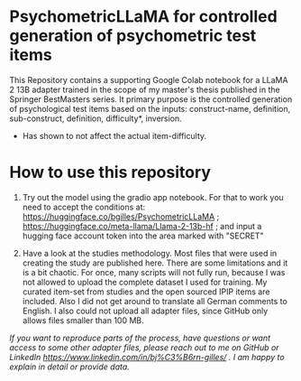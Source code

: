 # PsychometricLLaMA for controlled generation of psychometric test items

This Repository contains a supporting Google Colab notebook for a LLaMA 2 13B adapter trained in the scope of my master's thesis published in the Springer BestMasters series.
It primary purpose is the controlled generation of psychological test items based on the inputs: construct-name, definition, sub-construct, definition, difficulty*, inversion.

* Has shown to not affect the actual item-difficulty.

# How to use this repository
1. Try out the model using the gradio app notebook. For that to work you need to accept the conditions at: https://huggingface.co/bgilles/PsychometricLLaMA ; https://huggingface.co/meta-llama/Llama-2-13b-hf ; and input a hugging face account token into the area marked with "SECRET"

2. Have a look at the studies methodology. Most files that were used in creating the study are published here. There are some limitations and it is a bit chaotic. For once, many scripts will not fully run, because I was not allowed to upload the complete dataset I used for training. My curated item-set from studies and the open sourced IPIP items are included. Also I did not get around to translate all German comments to English. I also could not upload all adapter files, since GitHub only allows files smaller than 100 MB.

*If you want to reproduce parts of the process, have questions or want access to some other adapter files, please reach out to me on GitHub or LinkedIn https://www.linkedin.com/in/bj%C3%B6rn-gilles/ . I am happy to explain in detail or provide data.*

